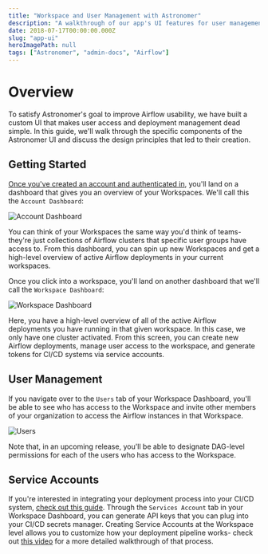 ```yaml
---
title: "Workspace and User Management with Astronomer"
description: "A walkthrough of our app's UI features for user managementprett."
date: 2018-07-17T00:00:00.000Z
slug: "app-ui"
heroImagePath: null
tags: ["Astronomer", "admin-docs", "Airflow"]
---
```


# Overview

To satisfy Astronomer's goal to improve Airflow usability, we have built a custom UI that makes user access and deployment management dead simple. In this guide, we'll walk through the specific components of the Astronomer UI and discuss the design principles that led to their creation.

## Getting Started

[Once you've created an account and authenticated in](https://astronomer.io/guides/getting-started-with-new-cloud/), you'll land on a dashboard that gives you an  overview of your Workspaces. We'll call this the `Account Dashboard`:

![Account Dashboard](https://s3.amazonaws.com/astronomer-cdn/website/img/guides/account_dashboard.png)

You can think of your Workspaces the same way you'd think of teams- they're just collections of Airflow clusters that specific user groups have access to. From this dashboard, you can spin up new Workspaces and get a high-level overview of active Airflow deployments in your current workspaces. 

Once you click into a workspace, you'll land on another dashboard that we'll call the `Workspace Dashboard`:

![Workspace Dashboard](https://s3.amazonaws.com/astronomer-cdn/website/img/guides/workspace_dashboard.png)

Here, you have a high-level overview of all of the active Airflow deployments you have running in that given workspace. In this case, we only have one cluster activated. From this screen, you can create new Airflow deployments, manage user access to the workspace, and generate tokens for CI/CD systems via service accounts.

## User Management

If you navigate over to the `Users` tab of your Workspace Dashboard, you'll be able to see who has access to the Workspace and invite other members of your organization to access the Airflow instances in that Workspace.

![Users](https://s3.amazonaws.com/astronomer-cdn/website/img/guides/user_dashboard.png)

Note that, in an upcoming release, you'll be able to designate DAG-level permissions for each of the users who has access to the Workspace.

## Service Accounts

If you're interested in integrating your deployment process into your CI/CD system, [check out this guide](https://astronomer.io/guides/deploying-dags-with-cicd/). Through the `Services Account` tab in your Workspace Dashboard, you can generate API keys that you can plug into your CI/CD secrets manager. Creating Service Accounts at the Workspace level allows you to customize how your deployment pipeline works- check out [this video](https://www.youtube.com/watch?time_continue=2&v=8h9lXzGa4sQ) for a more detailed walkthrough of that process.

